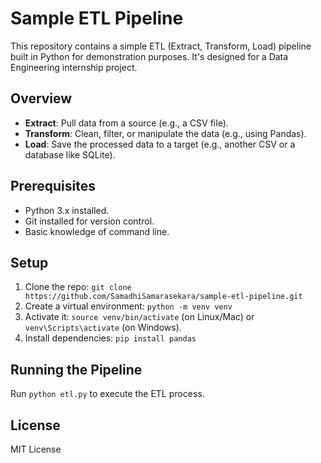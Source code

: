 # Sample ETL Pipeline

This repository contains a simple ETL (Extract, Transform, Load) pipeline built in Python for demonstration purposes. It's designed for a Data Engineering internship project.

## Overview
- **Extract**: Pull data from a source (e.g., a CSV file).
- **Transform**: Clean, filter, or manipulate the data (e.g., using Pandas).
- **Load**: Save the processed data to a target (e.g., another CSV or a database like SQLite).

## Prerequisites
- Python 3.x installed.
- Git installed for version control.
- Basic knowledge of command line.

## Setup
1. Clone the repo: `git clone https://github.com/SamadhiSamarasekara/sample-etl-pipeline.git`
2. Create a virtual environment: `python -m venv venv`
3. Activate it: `source venv/bin/activate` (on Linux/Mac) or `venv\Scripts\activate` (on Windows).
4. Install dependencies: `pip install pandas`

## Running the Pipeline
Run `python etl.py` to execute the ETL process.

## License
MIT License
